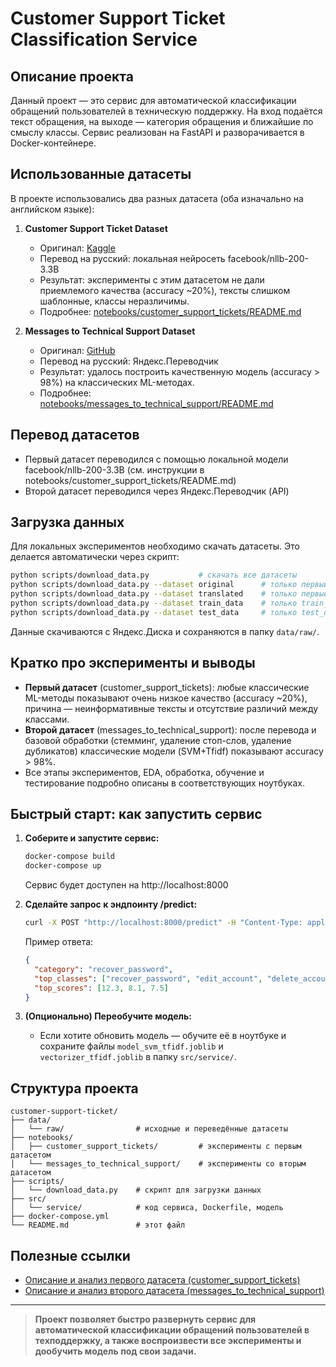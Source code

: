 # Customer Support Ticket Classification Service

## Описание проекта

Данный проект — это сервис для автоматической классификации обращений пользователей в техническую поддержку. На вход подаётся текст обращения, на выходе — категория обращения и ближайшие по смыслу классы. Сервис реализован на FastAPI и разворачивается в Docker-контейнере.

## Использованные датасеты

В проекте использовались два разных датасета (оба изначально на английском языке):

1. **Customer Support Ticket Dataset**  
   - Оригинал: [Kaggle](https://www.kaggle.com/datasets/suraj520/customer-support-ticket-dataset/data)
   - Перевод на русский: локальная нейросеть facebook/nllb-200-3.3B
   - Результат: эксперименты с этим датасетом не дали приемлемого качества (accuracy ~20%), тексты слишком шаблонные, классы неразличимы.
   - Подробнее: [notebooks/customer_support_tickets/README.md](notebooks/customer_support_tickets/README.md)

2. **Messages to Technical Support Dataset**  
   - Оригинал: [GitHub](https://github.com/BlackTeaCFG/messages-to-technical-support)
   - Перевод на русский: Яндекс.Переводчик
   - Результат: удалось построить качественную модель (accuracy > 98%) на классических ML-методах.
   - Подробнее: [notebooks/messages_to_technical_support/README.md](notebooks/messages_to_technical_support/README.md)

## Перевод датасетов
- Первый датасет переводился с помощью локальной модели facebook/nllb-200-3.3B (см. инструкции в notebooks/customer_support_tickets/README.md)
- Второй датасет переводился через Яндекс.Переводчик (API)

## Загрузка данных
Для локальных экспериментов необходимо скачать датасеты. Это делается автоматически через скрипт:

```bash
python scripts/download_data.py           # скачать все датасеты
python scripts/download_data.py --dataset original      # только первый (customer_support_tickets, оригинал)
python scripts/download_data.py --dataset translated    # только первый (customer_support_tickets, перевод)
python scripts/download_data.py --dataset train_data    # только train_data.csv (messages_to_technical_support)
python scripts/download_data.py --dataset test_data     # только test_data.csv (messages_to_technical_support)
```

Данные скачиваются с Яндекс.Диска и сохраняются в папку `data/raw/`.

## Кратко про эксперименты и выводы
- **Первый датасет** (customer_support_tickets): любые классические ML-методы показывают очень низкое качество (accuracy ~20%), причина — неинформативные тексты и отсутствие различий между классами.
- **Второй датасет** (messages_to_technical_support): после перевода и базовой обработки (стемминг, удаление стоп-слов, удаление дубликатов) классические модели (SVM+Tfidf) показывают accuracy > 98%.
- Все этапы экспериментов, EDA, обработка, обучение и тестирование подробно описаны в соответствующих ноутбуках.

## Быстрый старт: как запустить сервис

1. **Соберите и запустите сервис:**
   ```bash
   docker-compose build
   docker-compose up
   ```
   Сервис будет доступен на http://localhost:8000

2. **Сделайте запрос к эндпоинту /predict:**
   ```bash
   curl -X POST "http://localhost:8000/predict" -H "Content-Type: application/json" -d '{"text": "как восстановить пароль от аккаунта?"}'
   ```
   Пример ответа:
   ```json
   {
     "category": "recover_password",
     "top_classes": ["recover_password", "edit_account", "delete_account"],
     "top_scores": [12.3, 8.1, 7.5]
   }
   ```

3. **(Опционально) Переобучите модель:**
   - Если хотите обновить модель — обучите её в ноутбуке и сохраните файлы `model_svm_tfidf.joblib` и `vectorizer_tfidf.joblib` в папку `src/service/`.

## Структура проекта
```
customer-support-ticket/
├── data/
│   └── raw/                # исходные и переведённые датасеты
├── notebooks/
│   ├── customer_support_tickets/         # эксперименты с первым датасетом
│   └── messages_to_technical_support/    # эксперименты со вторым датасетом
├── scripts/
│   └── download_data.py    # скрипт для загрузки данных
├── src/
│   └── service/            # код сервиса, Dockerfile, модель
├── docker-compose.yml
└── README.md               # этот файл
```

## Полезные ссылки
- [Описание и анализ первого датасета (customer_support_tickets)](notebooks/customer_support_tickets/README.md)
- [Описание и анализ второго датасета (messages_to_technical_support)](notebooks/messages_to_technical_support/README.md)

---

> **Проект позволяет быстро развернуть сервис для автоматической классификации обращений пользователей в техподдержку, а также воспроизвести все эксперименты и дообучить модель под свои задачи.**

